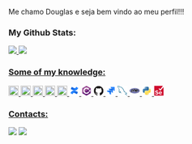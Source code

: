 Me chamo Douglas e seja bem vindo ao meu perfil!!!

### My Github Stats:

<div>
<a href="https://github.com/douglasjaeger">
<img height="180em" src="https://github-readme-stats.vercel.app/api?username=douglasjaeger&show_icons=true&theme=dracula&include_all_commits=true"/>
<img height="180em" src="https://github-readme-stats.vercel.app/api/top-langs/?username=douglasjaeger&layout=compact&langs_count=7&theme=dracula"/>
</div>

### Some of my knowledge:

<div>
<img height="20" width="20" src="https://cdn.jsdelivr.net/gh/devicons/devicon/icons/java/java-original-wordmark.svg" />
<img height="20" width="20" src="https://cdn.jsdelivr.net/gh/devicons/devicon/icons/javascript/javascript-original.svg" />
<img height="20" width="20" src="https://cdn.jsdelivr.net/gh/devicons/devicon/icons/nodejs/nodejs-original.svg" />
<img height="20" width="20" src="https://cdn.jsdelivr.net/gh/devicons/devicon/icons/html5/html5-original.svg" />
<img height="20" width="20" src="https://cdn.jsdelivr.net/gh/devicons/devicon/icons/css3/css3-original.svg" />



<img height="20" width="20" src="https://github.com/devicons/devicon/blob/master/icons/confluence/confluence-original.svg" />
<img height="20" width="20" src="https://github.com/devicons/devicon/blob/master/icons/csharp/csharp-original.svg" />
<img height="20" width="20" src="https://github.com/devicons/devicon/blob/master/icons/github/github-original.svg" />
<img height="20" width="20" src="https://github.com/devicons/devicon/blob/master/icons/jira/jira-original.svg" />
<img height="20" width="20" src="https://github.com/devicons/devicon/blob/master/icons/mysql/mysql-original.svg" />
<img height="20" width="20" src="https://github.com/devicons/devicon/blob/master/icons/php/php-original.svg" />
<img height="20" width="20" src="https://github.com/devicons/devicon/blob/master/icons/python/python-original.svg" />
<img height="20" width="20" src="https://github.com/devicons/devicon/blob/master/icons/selenium/selenium-original.svg" />

</div>

### Contacts:

<div>
<a href="https://www.instagram.com/douglas_jaeger/" target="_blank"><img src="https://img.shields.io/badge/-Instagram-%23E4405F?style=for-the-badge&logo=instagram&logoColor=white" target="_blank"></a>
<a href="https://www.linkedin.com/in/douglas-jaeger84" target="_blank"><img src="https://img.shields.io/badge/-LinkedIn-%230077B5?style=for-the-badge&logo=linkedin&logoColor=white" target="_blank"></a>   
</div>



